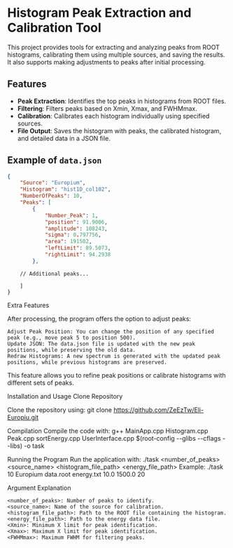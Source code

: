 # Histogram Peak Extraction and Calibration Tool

This project provides tools for extracting and analyzing peaks from ROOT histograms, calibrating them using multiple sources, and saving the results. It also supports making adjustments to peaks after initial processing.

## Features

- **Peak Extraction**: Identifies the top peaks in histograms from ROOT files.
- **Filtering**: Filters peaks based on Xmin, Xmax, and FWHMmax.
- **Calibration**: Calibrates each histogram individually using specified sources.
- **File Output**: Saves the histogram with peaks, the calibrated histogram, and detailed data in a JSON file.

## Example of `data.json`

```json
{
    "Source": "Europium",
    "Histogram": "hist1D_col102",
    "NumberOfPeaks": 10,
    "Peaks": [
        {
            "Number_Peak": 1,
            "position": 91.9006,
            "amplitude": 108243,
            "sigma": 0.797756,
            "area": 191502,
            "leftLimit": 89.5073,
            "rightLimit": 94.2938
        },
```
        // Additional peaks...
```
    ]
}
```
Extra Features

After processing, the program offers the option to adjust peaks:

    Adjust Peak Position: You can change the position of any specified peak (e.g., move peak 5 to position 500).
    Update JSON: The data.json file is updated with the new peak positions, while preserving the old data.
    Redraw Histograms: A new spectrum is generated with the updated peak positions, while previous histograms are preserved.

This feature allows you to refine peak positions or calibrate histograms with different sets of peaks.


Installation and Usage
Clone Repository

Clone the repository using: git clone https://github.com/ZeEzTw/Eli-Europiu.git


Compilation
Compile the code with: g++ MainApp.cpp Histogram.cpp Peak.cpp sortEnergy.cpp UserInterface.cpp $(root-config --glibs --cflags --libs) -o task


Running the Program
Run the application with: ./task <number_of_peaks> <source_name> <histogram_file_path> <energy_file_path> <Xmin> <Xmax> <FWHMmax>
Example: ./task 10 Europium data.root energy.txt 10.0 1500.0 20

Argument Explanation

    <number_of_peaks>: Number of peaks to identify.
    <source_name>: Name of the source for calibration.
    <histogram_file_path>: Path to the ROOT file containing the histogram.
    <energy_file_path>: Path to the energy data file.
    <Xmin>: Minimum X limit for peak identification.
    <Xmax>: Maximum X limit for peak identification.
    <FWHMmax>: Maximum FWHM for filtering peaks.



